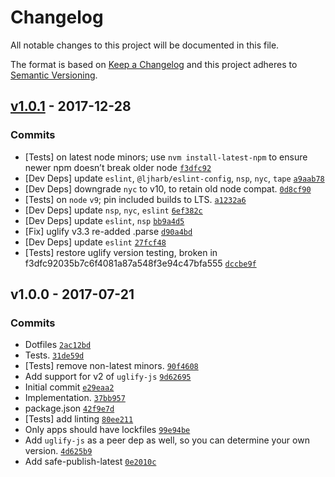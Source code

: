 # Changelog

All notable changes to this project will be documented in this file.

The format is based on [Keep a Changelog](https://keepachangelog.com/en/1.0.0/)
and this project adheres to [Semantic Versioning](https://semver.org/spec/v2.0.0.html).

## [v1.0.1](https://github.com/ljharb/uglify-register/compare/v1.0.0...v1.0.1) - 2017-12-28

### Commits

- [Tests] on latest node minors; use `nvm install-latest-npm` to ensure newer npm doesn’t break older node [`f3dfc92`](https://github.com/ljharb/uglify-register/commit/f3dfc92035b7c6f4081a87a548f3e94c47bfa555)
- [Dev Deps] update `eslint`, `@ljharb/eslint-config`, `nsp`, `nyc`, `tape` [`a9aab78`](https://github.com/ljharb/uglify-register/commit/a9aab788913aea89e62e6e2f4b97198658503777)
- [Dev Deps] downgrade `nyc` to v10, to retain old node compat. [`0d8cf90`](https://github.com/ljharb/uglify-register/commit/0d8cf90585e28f07061931abd4804137d745e0d4)
- [Tests] on `node` `v9`; pin included builds to LTS. [`a1232a6`](https://github.com/ljharb/uglify-register/commit/a1232a6cb18104c279b1ec4d67c60eb0da13038c)
- [Dev Deps] update `nsp`, `nyc`, `eslint` [`6ef382c`](https://github.com/ljharb/uglify-register/commit/6ef382c733039baa6f2ebdd56a25ab395c8f0e10)
- [Dev Deps] update `eslint`, `nsp` [`bb9a4d5`](https://github.com/ljharb/uglify-register/commit/bb9a4d55f2f2e9c0310ff332eec94e65cf45ba4f)
- [Fix] uglify v3.3 re-added .parse [`d90a4bd`](https://github.com/ljharb/uglify-register/commit/d90a4bd7f500ba21aa64b6732b5f0e3a2f15f495)
- [Dev Deps] update `eslint` [`27fcf48`](https://github.com/ljharb/uglify-register/commit/27fcf4809e4e36fbf22116da10d10298c21e59c2)
- [Tests] restore uglify version testing, broken in f3dfc92035b7c6f4081a87a548f3e94c47bfa555 [`dccbe9f`](https://github.com/ljharb/uglify-register/commit/dccbe9f07b6326af6637b917a6d88db24c48627d)

## v1.0.0 - 2017-07-21

### Commits

- Dotfiles [`2ac12bd`](https://github.com/ljharb/uglify-register/commit/2ac12bd23e0a070adb9eafe2ac4ba4f61114f62e)
- Tests. [`31de59d`](https://github.com/ljharb/uglify-register/commit/31de59dc6425834235c8fb893e57d1812293dd15)
- [Tests] remove non-latest minors. [`90f4608`](https://github.com/ljharb/uglify-register/commit/90f46087478965fa2570a9516ba9b00caaac7b8d)
- Add support for v2 of `uglify-js` [`9d62695`](https://github.com/ljharb/uglify-register/commit/9d6269514a0eca5fad4adf17ad55cd7c8f7d47fd)
- Initial commit [`e29eaa2`](https://github.com/ljharb/uglify-register/commit/e29eaa2e80913f64da5b8a427e852c1f2438a528)
- Implementation. [`37bb957`](https://github.com/ljharb/uglify-register/commit/37bb957f093594bcb8b13624151574044f4edb88)
- package.json [`42f9e7d`](https://github.com/ljharb/uglify-register/commit/42f9e7db72f08c8f8dfd40724ff6e75d9e39887b)
- [Tests] add linting [`80ee211`](https://github.com/ljharb/uglify-register/commit/80ee211c6b85c78ddfb95b93fafae42ec56840f8)
- Only apps should have lockfiles [`99e94be`](https://github.com/ljharb/uglify-register/commit/99e94bebe90c73801e5a5d39a3850c24c67c171a)
- Add `uglify-js` as a peer dep as well, so you can determine your own version. [`4d625b9`](https://github.com/ljharb/uglify-register/commit/4d625b959d88e03c320e488f509480f269cc8ce8)
- Add safe-publish-latest [`0e2010c`](https://github.com/ljharb/uglify-register/commit/0e2010cdf95df0e166e48e1e60032676a0eb32ab)
